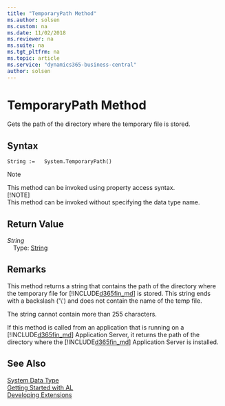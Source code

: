 ```yaml
---
title: "TemporaryPath Method"
ms.author: solsen
ms.custom: na
ms.date: 11/02/2018
ms.reviewer: na
ms.suite: na
ms.tgt_pltfrm: na
ms.topic: article
ms.service: "dynamics365-business-central"
author: solsen
---
```

[//]: # (START>DO_NOT_EDIT)
[//]: # (IMPORTANT:Do not edit any of the content between here and the END>DO_NOT_EDIT.)
[//]: # (Any modifications should be made in the .xml files in the ModernDev repo.)
# TemporaryPath Method
Gets the path of the directory where the temporary file is stored.

## Syntax
```
String :=   System.TemporaryPath()
```
> [!NOTE]  
> This method can be invoked using property access syntax.  
> [!NOTE]  
> This method can be invoked without specifying the data type name.  


## Return Value
*String*  
&emsp;Type: [String](../string/string-data-type.md)  
  


[//]: # (IMPORTANT: END>DO_NOT_EDIT)

## Remarks  
 This method returns a string that contains the path of the directory where the temporary file for [!INCLUDE[d365fin_md](../../includes/d365fin_md.md)] is stored. This string ends with a backslash \('\\'\) and does not contain the name of the temp file.  
  
 The string cannot contain more than 255 characters.  
  
 If this method is called from an application that is running on a [!INCLUDE[d365fin_md](../../includes/d365fin_md.md)] Application Server, it returns the path of the directory where the [!INCLUDE[d365fin_md](../../includes/d365fin_md.md)] Application Server is installed. 

## See Also
[System Data Type](system-data-type.md)  
[Getting Started with AL](../../devenv-get-started.md)  
[Developing Extensions](../../devenv-dev-overview.md)